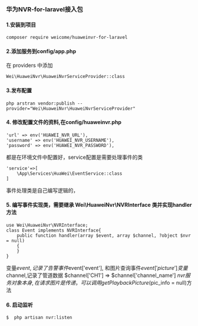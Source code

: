 ### 华为NVR-for-laravel接入包

#### 1.安装到项目
```
composer require weicome/huaweinvr-for-laravel
```
#### 2.添加服务到config/app.php
在 providers 中添加
```
Wei\HuaweiNvr\HuaweiNvrServiceProvider::class
```
#### 3.发布配置
```
php arstran vendor:publish --provider="Wei\HuaweiNvr\HuaweiNvrServiceProvider"
```
#### 4. 修改配置文件的资料,在config/huaweinvr.php

```
'url' => env('HUAWEI_NVR_URL'),
'username' => env('HUAWEI_NVR_USERNAME'),
'password' => env('HUAWEI_NVR_PASSWORD'),
```
都是在环境文件中配置好，service配置是需要处理事件的类
```
'service'=>[
    \App\Services\HuaWei\EventService::class
]
```
事件处理类是自己编写逻辑的，

#### 5. 编写事件实现类，需要继承 Wei\HuaweiNvr\NVRInterface 类并实现handler方法
```
use Wei\HuaweiNvr\NVRInterface;
class Event implements NVRInterface{
    public function handler(array $event, array $channel, ?object $nvr = null)
    {
    }
}
```
变量$event,记录了告警事件$event['event'], 和图片查询事件$event['picture']
变量$channel,记录了管道数据 $channel['CH1'] => $channel['channel_name']
$nvr服务对象本身,在请求图片是传递，可以调用getPlaybackPicture($pic_info = null)方法

#### 6. 启动监听
```
$  php artisan nvr:listen
```
